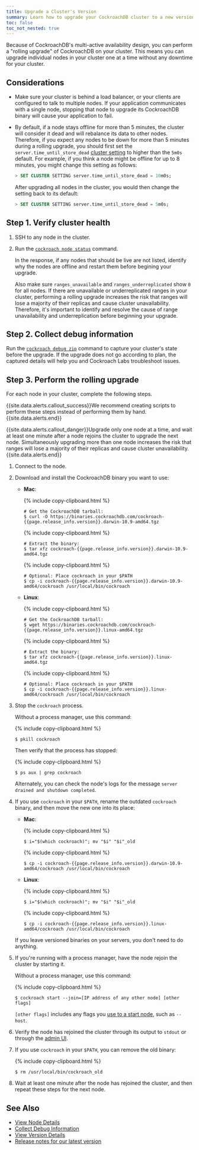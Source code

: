 ```yaml
---
title: Upgrade a Cluster's Version
summary: Learn how to upgrade your CockroachDB cluster to a new version.
toc: false
toc_not_nested: true
---
```


Because of CockroachDB's multi-active availability design, you can perform a "rolling upgrade" of CockroachDB on your cluster. This means you can upgrade individual nodes in your cluster one at a time without any downtime for your cluster.

<div id="toc"></div>

## Considerations

- Make sure your cluster is behind a load balancer, or your clients are configured to talk to multiple nodes. If your application communicates with a single node, stopping that node to upgrade its CockroachDB binary will cause your application to fail.

- By default, if a node stays offline for more than 5 minutes, the cluster will consider it dead and will rebalance its data to other nodes. Therefore, if you expect any nodes to be down for more than 5 minutes during a rolling upgrade, you should first set the `server.time_until_store_dead` [cluster setting](cluster-settings.html) to higher than the `5m0s` default. For example, if you think a node might be offline for up to 8 minutes, you might change this setting as follows:

    ~~~ sql
    > SET CLUSTER SETTING server.time_until_store_dead = 10m0s;
    ~~~

    After upgrading all nodes in the cluster, you would then change the setting back to its default:

    ~~~ sql
    > SET CLUSTER SETTING server.time_until_store_dead = 5m0s;
    ~~~

## Step 1. Verify cluster health

1. SSH to any node in the cluster.

2. Run the [`cockroach node status`](view-node-details.html) command.

    In the response, if any nodes that should be live are not listed, identify why the nodes are offline and restart them before begining your upgrade.

    Also make sure `ranges_unavailable` and `ranges_underreplicated` show `0` for all nodes. If there are unavailable or underreplicated ranges in your cluster, performing a rolling upgrade increases the risk that ranges will lose a majority of their replicas and cause cluster unavailability. Therefore, it's important to identify and resolve the cause of range unavailability and underreplication before beginning your upgrade.

## Step 2. Collect debug information

Run the [`cockroach debug zip`](debug-zip.html) command to capture your cluster's state before the upgrade. If the upgrade does not go according to plan, the captured details will help you and Cockroach Labs troubleshoot issues.

## Step 3. Perform the rolling upgrade

For each node in your cluster, complete the following steps.

{{site.data.alerts.callout_success}}We recommend creating scripts to perform these steps instead of performing them by hand.{{site.data.alerts.end}}

{{site.data.alerts.callout_danger}}Upgrade only one node at a time, and wait at least one minute after a node rejoins the cluster to upgrade the next node. Simultaneously upgrading more than one node increases the risk that ranges will lose a majority of their replicas and cause cluster unavailability.{{site.data.alerts.end}}

1. Connect to the node.

2. Download and install the CockroachDB binary you want to use:
    - **Mac**:

        {% include copy-clipboard.html %}
        ~~~ shell
        # Get the CockroachDB tarball:
        $ curl -O https://binaries.cockroachdb.com/cockroach-{{page.release_info.version}}.darwin-10.9-amd64.tgz
        ~~~

        {% include copy-clipboard.html %}
        ~~~ shell
        # Extract the binary:
        $ tar xfz cockroach-{{page.release_info.version}}.darwin-10.9-amd64.tgz
        ~~~

        {% include copy-clipboard.html %}
        ~~~ shell
        # Optional: Place cockroach in your $PATH
        $ cp -i cockroach-{{page.release_info.version}}.darwin-10.9-amd64/cockroach /usr/local/bin/cockroach
        ~~~
    - **Linux**:

        {% include copy-clipboard.html %}
        ~~~ shell
        # Get the CockroachDB tarball:
        $ wget https://binaries.cockroachdb.com/cockroach-{{page.release_info.version}}.linux-amd64.tgz
        ~~~

        {% include copy-clipboard.html %}
        ~~~ shell
        # Extract the binary:
        $ tar xfz cockroach-{{page.release_info.version}}.linux-amd64.tgz
        ~~~

        {% include copy-clipboard.html %}
        ~~~ shell
        # Optional: Place cockroach in your $PATH
        $ cp -i cockroach-{{page.release_info.version}}.linux-amd64/cockroach /usr/local/bin/cockroach
        ~~~

3. Stop the `cockroach` process.

    Without a process manager, use this command:

    {% include copy-clipboard.html %}
    ~~~ shell
    $ pkill cockroach
    ~~~

    Then verify that the process has stopped:

    {% include copy-clipboard.html %}
    ~~~ shell
    $ ps aux | grep cockroach
    ~~~

    Alternately, you can check the node's logs for the message `server drained and shutdown completed`.

4. If you use `cockroach` in your `$PATH`, rename the outdated `cockroach` binary, and then move the new one into its place:
    - **Mac**:

        {% include copy-clipboard.html %}
        ~~~ shell
        $ i="$(which cockroach)"; mv "$i" "$i"_old
        ~~~

        {% include copy-clipboard.html %}
        ~~~ shell
        $ cp -i cockroach-{{page.release_info.version}}.darwin-10.9-amd64/cockroach /usr/local/bin/cockroach
        ~~~
    - **Linux**:

        {% include copy-clipboard.html %}
        ~~~ shell
        $ i="$(which cockroach)"; mv "$i" "$i"_old
        ~~~

        {% include copy-clipboard.html %}
        ~~~ shell
        $ cp -i cockroach-{{page.release_info.version}}.linux-amd64/cockroach /usr/local/bin/cockroach
        ~~~

    If you leave versioned binaries on your servers, you don't need to do anything.

5. If you're running with a process manager, have the node rejoin the cluster by starting it.

    Without a process manager, use this command:

    {% include copy-clipboard.html %}
    ~~~ shell
    $ cockroach start --join=[IP address of any other node] [other flags]
    ~~~
    `[other flags]` includes any flags you [use to a start node](start-a-node.html), such as `--host`.

6. Verify the node has rejoined the cluster through its output to `stdout` or through the [admin UI](explore-the-admin-ui.html).

7. If you use `cockroach` in your `$PATH`, you can remove the old binary:

    {% include copy-clipboard.html %}
    ~~~ shell
    $ rm /usr/local/bin/cockroach_old
    ~~~

8. Wait at least one minute after the node has rejoined the cluster, and then repeat these steps for the next node.

## See Also

- [View Node Details](view-node-details.html)
- [Collect Debug Information](debug-zip.html)
- [View Version Details](view-version-details.html)
- [Release notes for our latest version](../releases/{{page.release_info.version}}.html)
